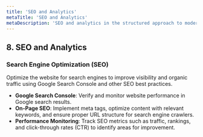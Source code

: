 ```yaml
---
title: 'SEO and Analytics'
metaTitle: 'SEO and Analytics'
metaDescription: 'SEO and analytics in the structured approach to modern website development.'
---
```


## 8. SEO and Analytics

### Search Engine Optimization (SEO)

Optimize the website for search engines to improve visibility and organic traffic using Google Search Console and other SEO best practices.

- **Google Search Console**: Verify and monitor website performance in Google search results.
- **On-Page SEO**: Implement meta tags, optimize content with relevant keywords, and ensure proper URL structure for search engine crawlers.
- **Performance Monitoring**: Track SEO metrics such as traffic, rankings, and click-through rates (CTR) to identify areas for improvement.
